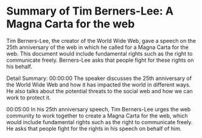 # Summary of Tim Berners-Lee: A Magna Carta for the web

Tim Berners-Lee, the creator of the World Wide Web, gave a speech on the 25th anniversary of the web in which he called for a Magna Carta for the web. This document would include fundamental rights such as the right to communicate freely. Berners-Lee asks that people fight for these rights on his behalf.

Detail Summary: 
00:00:00
The speaker discusses the 25th anniversary of the World Wide Web and how it has impacted the world in different ways. He also talks about the potential threats to the social web and how we can work to protect it.

00:05:00
In his 25th anniversary speech, Tim Berners-Lee urges the web community to work together to create a Magna Carta for the web, which would include fundamental rights such as the right to communicate freely. He asks that people fight for the rights in his speech on behalf of him.

